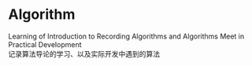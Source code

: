 # Algorithm

Learning of Introduction to Recording Algorithms and Algorithms Meet in Practical Development    
记录算法导论的学习、以及实际开发中遇到的算法
